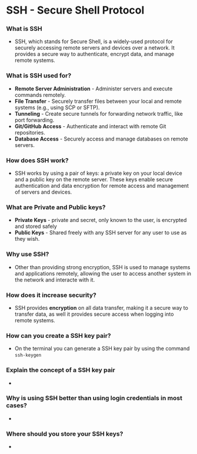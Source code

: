 # SSH - Secure Shell Protocol

### What is SSH

- SSH, which stands for Secure Shell, is a widely-used protocol for securely accessing remote servers and devices over a network. It provides a secure way to authenticate, encrypt data, and manage remote systems.

### What is SSH used for?

- **Remote Server Administration** - Administer servers and execute commands remotely.
- **File Transfer** - Securely transfer files between your local and remote systems (e.g., using SCP or SFTP).
- **Tunneling** - Create secure tunnels for forwarding network traffic, like port forwarding.
- **Git/GitHub Access** - Authenticate and interact with remote Git repositories.
- **Database Access** - Securely access and manage databases on remote servers.

### How does SSH work?

- SSH works by using a pair of keys: a private key on your local device and a public key on the remote server. These keys enable secure authentication and data encryption for remote access and management of servers and devices.

### What are Private and Public keys?

- **Private Keys** - private and secret, only known to the user, is encrypted and stored safely
- **Public Keys** - Shared freely with any SSH server for any user to use as they wish.

### Why use SSH?

- Other than providing strong encryption, SSH is used to manage systems and applications remotely, allowing the user to access another system in the network and interacte with it.

### How does it increase security?

- SSH provides **encryption** on all data transfer, making it a secure way to transfer data, as well it provides secure access when logging into remote systems.

### How can you create a SSH key pair?

- On the terminal you can generate a SSH key pair by using the command ```ssh-keygen```

### Explain the concept of a SSH key pair

- 

### Why is using SSH better than using login credentials in most cases?

- 

### Where should you store your SSH keys?

- 



